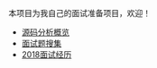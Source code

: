 本项目为我自己的面试准备项目，欢迎！

* [源码分析概览](https://github.com/xcy396/AndroidInterview/blob/master/%E6%BA%90%E7%A0%81%E5%88%86%E6%9E%90%E6%A6%82%E8%A7%88.md)
* [面试题搜集](https://github.com/xcy396/AndroidInterview/blob/master/%E9%9D%A2%E8%AF%95%E9%A2%98%E6%90%9C%E9%9B%86.md)
* [2018面试经历](https://github.com/xcy396/AndroidInterview/blob/master/2018%E9%9D%A2%E8%AF%95%E7%BB%8F%E5%8E%86.md)